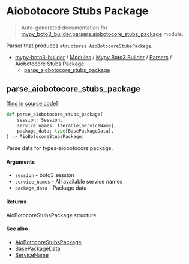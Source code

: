 # Aiobotocore Stubs Package

> Auto-generated documentation for [mypy_boto3_builder.parsers.aiobotocore_stubs_package](https://github.com/youtype/mypy_boto3_builder/blob/main/mypy_boto3_builder/parsers/aiobotocore_stubs_package.py) module.

Parser that produces `structures.AioBotocoreStubsPackage`.

- [mypy-boto3-builder](../../README.md#mypy_boto3_builder) / [Modules](../../MODULES.md#mypy-boto3-builder-modules) / [Mypy Boto3 Builder](../index.md#mypy-boto3-builder) / [Parsers](index.md#parsers) / Aiobotocore Stubs Package
    - [parse_aiobotocore_stubs_package](#parse_aiobotocore_stubs_package)

## parse_aiobotocore_stubs_package

[[find in source code]](https://github.com/youtype/mypy_boto3_builder/blob/main/mypy_boto3_builder/parsers/aiobotocore_stubs_package.py#L23)

```python
def parse_aiobotocore_stubs_package(
    session: Session,
    service_names: Iterable[ServiceName],
    package_data: type[BasePackageData],
) -> AioBotocoreStubsPackage:
```

Parse data for types-aiobotocore package.

#### Arguments

- `session` - boto3 session
- `service_names` - All available service names
- `package_data` - Package data

#### Returns

AioBotocoreStubsPackage structure.

#### See also

- [AioBotocoreStubsPackage](../structures/aiobotocore_stubs_package.md#aiobotocorestubspackage)
- [BasePackageData](../package_data.md#basepackagedata)
- [ServiceName](../service_name.md#servicename)
